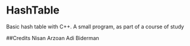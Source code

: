 # HashTable
Basic hash table with C++. 
A small program, as part of a course of study

##Credits
Nisan Arzoan 
Adi Biderman
